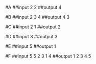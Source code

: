 #A
##input
2
2
##output
4

#B
##input
2
3 4
##output
4 3

#C
##input
2 1
##output
2

#D
##input
3
##output
3

#E
##input
5
##output
1

#F
##input
5
5 2 3 1 4
##output
1 2 3 4 5 
